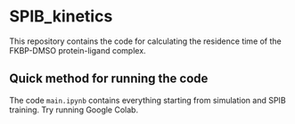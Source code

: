 # SPIB_kinetics

This repository contains the code for calculating the residence time of the FKBP-DMSO protein-ligand complex. 

## **Quick method for running the code**
The code `main.ipynb` contains everything starting from simulation and SPIB training. Try running Google Colab. 


